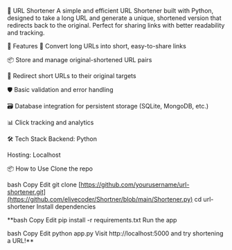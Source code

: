 🔗 URL Shortener
A simple and efficient URL Shortener built with Python, designed to take a long URL and generate a unique, shortened version that redirects back to the original. Perfect for sharing links with better readability and tracking.

🚀 Features
🔄 Convert long URLs into short, easy-to-share links

📦 Store and manage original-shortened URL pairs

🧭 Redirect short URLs to their original targets

🛡️ Basic validation and error handling

🗃️  Database integration for persistent storage (SQLite, MongoDB, etc.)

📊  Click tracking and analytics

🛠️ Tech Stack
Backend: Python

Hosting: Localhost 

📦 How to Use
Clone the repo

bash
Copy
Edit
git clone [https://github.com/yourusername/url-shortener.git](https://github.com/elivecoder/Shortner/blob/main/Shortener.py)
cd url-shortener
Install dependencies

**bash
Copy
Edit
pip install -r requirements.txt
Run the app

bash
Copy
Edit
python app.py
Visit
http://localhost:5000 and try shortening a URL!**

